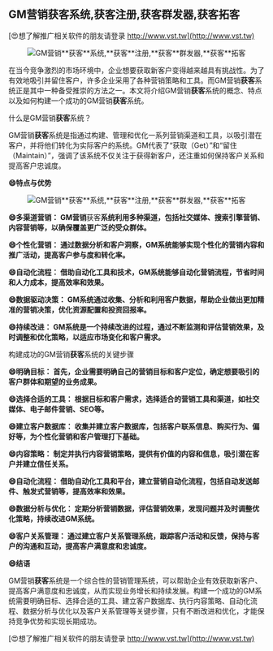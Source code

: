 ## **GM营销**获客**系统,**获客**注册,**获客**群发器,**获客**拓客**

[😍想了解推广相关软件的朋友请登录 http://www.vst.tw](http://www.vst.tw)

 <center><img src="https://vst.tw/MP4/tuiguang/png/3.png" alt="GM营销**获客**系统,**获客**注册,**获客**群发器,**获客**拓客"></center>

在当今竞争激烈的市场环境中，企业想要获取新客户变得越来越具有挑战性。为了有效地吸引并留住客户，许多企业采用了各种营销策略和工具。而GM营销**获客**系统正是其中一种备受推崇的方法之一。本文将介绍GM营销**获客**系统的概念、特点以及如何构建一个成功的GM营销**获客**系统。

什么是GM营销**获客**系统？

GM营销**获客**系统是指通过构建、管理和优化一系列营销渠道和工具，以吸引潜在客户，并将他们转化为实际客户的系统。GM代表了“获取（Get）”和“留住（Maintain）”，强调了该系统不仅关注于获得新客户，还注重如何保持客户关系和提高客户忠诚度。

**😄特点与优势**

 <center><img src="https://vst.tw/MP4/tuiguang/png/7.png" alt="GM营销**获客**系统,**获客**注册,**获客**群发器,**获客**拓客"></center>

**😄多渠道营销： GM营销**获客**系统利用多种渠道，包括社交媒体、搜索引擎营销、内容营销等，以确保覆盖更广泛的受众群体。**

**😄个性化营销： 通过数据分析和客户洞察，GM系统能够实现个性化的营销内容和推广活动，提高客户参与度和转化率。**

**😄自动化流程： 借助自动化工具和技术，GM系统能够自动化营销流程，节省时间和人力成本，提高效率和效果。**

**😄数据驱动决策： GM系统通过收集、分析和利用客户数据，帮助企业做出更加精准的营销决策，优化资源配置和投资回报率。**

**😄持续改进： GM系统是一个持续改进的过程，通过不断监测和评估营销效果，及时调整和优化策略，以适应市场变化和客户需求。**

构建成功的GM营销**获客**系统的关键步骤

**😄明确目标： 首先，企业需要明确自己的营销目标和客户定位，确定想要吸引的客户群体和期望的业务成果。**

**😄选择合适的工具： 根据目标和客户需求，选择适合的营销工具和渠道，如社交媒体、电子邮件营销、SEO等。**

**😄建立客户数据库： 收集并建立客户数据库，包括客户联系信息、购买行为、偏好等，为个性化营销和客户管理打下基础。**

**😄内容策略： 制定并执行内容营销策略，提供有价值的内容和信息，吸引潜在客户并建立信任关系。**

**😄自动化流程： 借助自动化工具和平台，建立营销自动化流程，包括自动发送邮件、触发式营销等，提高效率和效果。**

**😄数据分析与优化： 定期分析营销数据，评估营销效果，发现问题并及时调整优化策略，持续改进GM系统。**

**😄客户关系管理： 通过建立客户关系管理系统，跟踪客户活动和反馈，保持与客户的沟通和互动，提高客户满意度和忠诚度。**

**😄结语**

GM营销**获客**系统是一个综合性的营销管理系统，可以帮助企业有效获取新客户、提高客户满意度和忠诚度，从而实现业务增长和持续发展。构建一个成功的GM系统需要明确目标、选择合适的工具、建立客户数据库、执行内容策略、自动化流程、数据分析与优化以及客户关系管理等关键步骤，只有不断改进和优化，才能保持竞争优势和实现长期成功。

[😍想了解推广相关软件的朋友请登录 http://www.vst.tw](http://www.vst.tw)




